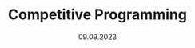 ---
title: Competitive Programming
date: 09.09.2023
time: September 2023
description: Addressed an audience of 350+ BTech Students explaining to them the mathematical fundamentals of AI (RIL) and Generative AI. 
image: null
---